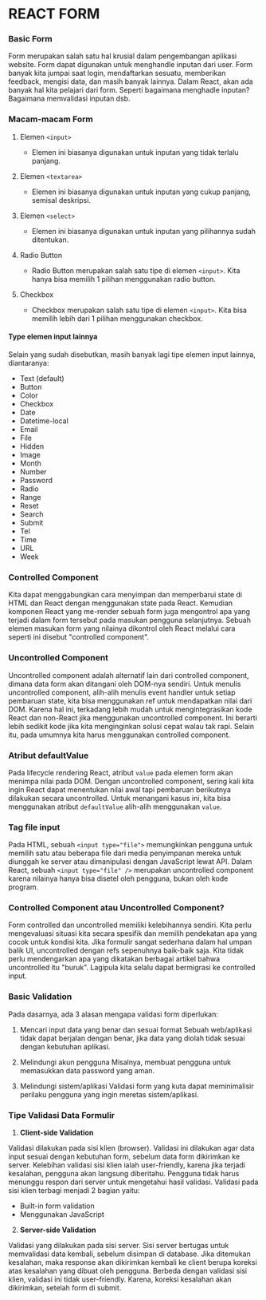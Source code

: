 # REACT FORM

### Basic Form

Form merupakan salah satu hal krusial dalam pengembangan aplikasi website. Form dapat digunakan untuk menghandle inputan dari user. Form banyak kita jumpai saat login, mendaftarkan sesuatu, memberikan feedback, mengisi data, dan masih banyak lainnya. Dalam React, akan ada banyak hal kita pelajari dari form. Seperti bagaimana menghadle inputan? Bagaimana memvalidasi inputan dsb.

### Macam-macam Form

1. Elemen `<input>`

   - Elemen ini biasanya digunakan untuk inputan yang tidak terlalu panjang.

2. Elemen `<textarea>`

   - Elemen ini biasanya digunakan untuk inputan yang cukup panjang, semisal deskripsi.

3. Elemen `<select>`

   - Elemen ini biasanya digunakan untuk inputan yang pilihannya sudah ditentukan.

4. Radio Button

   - Radio Button merupakan salah satu tipe di elemen `<input>`. Kita hanya bisa memilih 1 pilihan menggunakan radio button.

5. Checkbox
   - Checkbox merupakan salah satu tipe di elemen `<input>`. Kita bisa memilih lebih dari 1 pilihan menggunakan checkbox.

#### Type elemen input lainnya

Selain yang sudah disebutkan, masih banyak lagi tipe elemen input lainnya, diantaranya:

- Text (default)
- Button
- Color
- Checkbox
- Date
- Datetime-local
- Email
- File
- Hidden
- Image
- Month
- Number
- Password
- Radio
- Range
- Reset
- Search
- Submit
- Tel
- Time
- URL
- Week

### Controlled Component

Kita dapat menggabungkan cara menyimpan dan memperbarui state di HTML dan React dengan menggunakan state pada React. Kemudian komponen React yang me-render sebuah form juga mengontrol apa yang terjadi dalam form tersebut pada masukan pengguna selanjutnya. Sebuah elemen masukan form yang nilainya dikontrol oleh React melalui cara seperti ini disebut "controlled component".

### Uncontrolled Component

Uncontrolled component adalah alternatif lain dari controlled component, dimana data form akan ditangani oleh DOM-nya sendiri. Untuk menulis uncontrolled component, alih-alih menulis event handler untuk setiap pembaruan state, kita bisa menggunakan ref untuk mendapatkan nilai dari DOM. Karena hal ini, terkadang lebih mudah untuk mengintegrasikan kode React dan non-React jika menggunakan uncontrolled component. Ini berarti lebih sedikit kode jika kita menginginkan solusi cepat walau tak rapi. Selain itu, pada umumnya kita harus menggunakan controlled component.

### Atribut defaultValue

Pada lifecycle rendering React, atribut `value` pada elemen form akan menimpa nilai pada DOM. Dengan uncontrolled component, sering kali kita ingin React dapat menentukan nilai awal tapi pembaruan berikutnya dilakukan secara uncontrolled. Untuk menangani kasus ini, kita bisa menggunakan atribut `defaultValue` alih-alih menggunakan `value`.

### Tag file input

Pada HTML, sebuah `<input type="file">` memungkinkan pengguna untuk memilih satu atau beberapa file dari media penyimpanan mereka untuk diunggah ke server atau dimanipulasi dengan JavaScript lewat API. Dalam React, sebuah `<input type="file" />` merupakan uncontrolled component karena nilainya hanya bisa disetel oleh pengguna, bukan oleh kode program.

### Controlled Component atau Uncontrolled Component?

Form controlled dan uncontrolled memiliki kelebihannya sendiri. Kita perlu mengevaluasi situasi kita secara spesifik dan memilih pendekatan apa yang cocok untuk kondisi kita. Jika formulir sangat sederhana dalam hal umpan balik UI, uncontrolled dengan refs sepenuhnya baik-baik saja. Kita tidak perlu mendengarkan apa yang dikatakan berbagai artikel bahwa uncontrolled itu "buruk". Lagipula kita selalu dapat bermigrasi ke controlled input.

### Basic Validation

Pada dasarnya, ada 3 alasan mengapa validasi form diperlukan:

1. Mencari input data yang benar dan sesuai format
   Sebuah web/aplikasi tidak dapat berjalan dengan benar, jika data yang diolah tidak sesuai dengan kebutuhan aplikasi.

2. Melindungi akun pengguna
   Misalnya, membuat pengguna untuk memasukkan data password yang aman.

3. Melindungi sistem/aplikasi
   Validasi form yang kuta dapat meminimalisir perilaku pengguna yang ingin meretas sistem/aplikasi.

### Tipe Validasi Data Formulir

1. **Client-side Validation**

Validasi dilakukan pada sisi klien (browser). Validasi ini dilakukan agar data input sesuai dengan kebutuhan form, sebelum data form dikirimkan ke server. Kelebihan validasi sisi klien ialah user-friendly, karena jika terjadi kesalahan, pengguna akan langsung diberitahu. Pengguna tidak harus menunggu respon dari server untuk mengetahui hasil validasi. Validasi pada sisi klien terbagi menjadi 2 bagian yaitu:

- Built-in form validation
- Menggunakan JavaScript

2. **Server-side Validation**

Validasi yang dilakukan pada sisi server. Sisi server bertugas untuk memvalidasi data kembali, sebelum disimpan di database. Jika ditemukan kesalahan, maka response akan dikirimkan kembali ke client berupa koreksi atas kesalahan yang dibuat oleh pengguna. Berbeda dengan validasi sisi klien, validasi ini tidak user-friendly. Karena, koreksi kesalahan akan dikirimkan, setelah form di submit.
